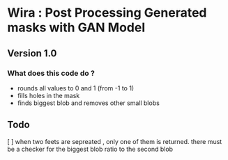 # Wira : Post Processing Generated masks with GAN Model
## Version 1.0
### What does this code do ? 
* rounds all values to 0 and 1 (from -1 to 1)
* fills holes in the mask 
* finds biggest blob and removes other small blobs 

## Todo 
 [ ] when two feets are sepreated , only one of them is returned. there must be a checker for the biggest blob ratio to the second blob
